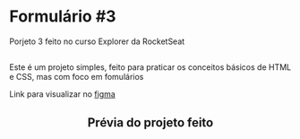 # Formulário #3 </br> 
Porjeto 3 feito no curso Explorer da RocketSeat
##

Este é um projeto simples, feito para praticar os conceitos básicos de HTML e CSS, mas com foco em fomulários

Link para visualizar no <a href="https://www.figma.com/file/gya4XnnPVEhgJkvDLnrGXH/Explorer-Stage-03-Projeto-01-(Copy)?node-id=0%3A1" target="_blank">figma</a>

<div align="center">
  <h2 >Prévia do projeto feito</h2>
  <img src="https://user-images.githubusercontent.com/91683433/194439162-1ce7452c-40c0-44b7-9365-5c01f28f7545.png" alt="">
</div>
